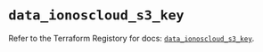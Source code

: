 # `data_ionoscloud_s3_key`

Refer to the Terraform Registory for docs: [`data_ionoscloud_s3_key`](https://registry.terraform.io/providers/ionos-cloud/ionoscloud/6.4.5/docs/data-sources/s3_key).
